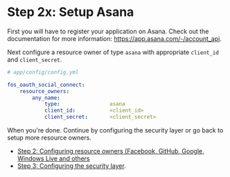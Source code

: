 Step 2x: Setup Asana
=====================
First you will have to register your application on Asana. Check out the
documentation for more information: https://app.asana.com/-/account_api.

Next configure a resource owner of type `asana` with appropriate
`client_id` and `client_secret`.

```yaml
# app/config/config.yml

fos_oauth_social_connect:
    resource_owners:
        any_name:
            type:                asana
            client_id:           <client_id>
            client_secret:       <client_secret>
```

When you're done. Continue by configuring the security layer or go back to
setup more resource owners.

- [Step 2: Configuring resource owners (Facebook, GitHub, Google, Windows Live and others](../2-configuring_resource_owners.md)
- [Step 3: Configuring the security layer](../3-configuring_the_security_layer.md).
